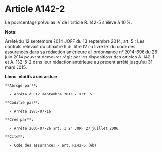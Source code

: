 # Article A142-2

Le pourcentage prévu au IV de l'article R. 142-5 s'élève à 10 %.

**Nota:**

Arrêté du 12 septembre 2014 JORF du 13 septembre 2014, art. 5 : Les contrats relevant du chapitre II du titre IV du livre Ier
du code des assurances dans sa rédaction antérieure à l'ordonnance n° 2014-696 du 26 juin 2014 peuvent demeurer régis par les
dispositions des articles A. 142-1 et A. 132-5-2 dans leur rédaction antérieure au présent arrêté jusqu'au 31 mars 2015.

**Liens relatifs à cet article**

	**Abrogé par**:

	  - Arrêté du 12 septembre 2014 - art. 5

	**Codifié par**:

	  - Arrêté 1976-07-16

	**Créé par**:

	  - Arrêté 2006-07-26 art. 1 2° JORF 27 juillet 2006

	**Cite**:

	  - Code des assurances - art. R142-5 (Ab)
